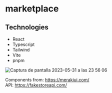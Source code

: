 ﻿# marketplace
 
 <h2>Technologies</h2>
 <ul>
   <li>
  React
  </li>
 <li>
  Typescript
  </li>
 <li>
  Tailwind
  </li>
 <li>
  Vite
  </li>
 <li>
  pnpm
  </li>
 </ul>
 
 
 ![Captura de pantalla 2023-05-31 a las 23 56 06](https://github.com/Casadjes/marketplace/assets/115717042/e6d98ab5-bf62-4593-b1fd-514e797d83ec)
 
 Components from: https://merakiui.com/
 <br>
 API: https://fakestoreapi.com/


